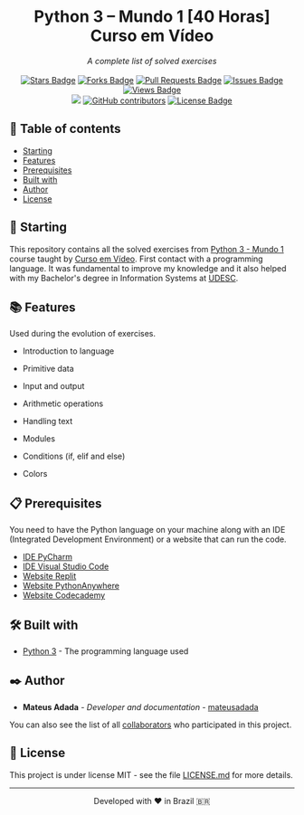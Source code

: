 <h1 align="center">Python 3 – Mundo 1 [40 Horas] Curso em Vídeo</h1>
<div align="center"><i>A complete list of solved exercises</i><br><br>
<a href="https://github.com/mateusadada/python3-Mundo1-CursoEmVideo/stargazers"><img src="https://img.shields.io/github/stars/mateusadada/python3-Mundo1-CursoEmVideo" alt="Stars Badge"/></a>
<a href="https://github.com/mateusadada/python3-Mundo1-CursoEmVideo/network/members"><img src="https://img.shields.io/github/forks/mateusadada/python3-Mundo1-CursoEmVideo" alt="Forks Badge"/></a>
<a href="https://github.com/mateusadada/python3-Mundo1-CursoEmVideo/pulls"><img src="https://img.shields.io/github/issues-pr/mateusadada/python3-Mundo1-CursoEmVideo" alt="Pull Requests Badge"/></a>
<a href="https://github.com/mateusadada/python3-Mundo1-CursoEmVideo/issues"><img src="https://img.shields.io/github/issues/mateusadada/python3-Mundo1-CursoEmVideo" alt="Issues Badge"/></a>
<a href="https://github.com/mateusadada/python3-Mundo1-CursoEmVideo"><img src="https://views.whatilearened.today/views/github/mateusadada/python3-Mundo1-CursoEmVideo.svg" alt="Views Badge"/></a>
<br><a href="https://mateusadada.github.io/python3-Mundo1-CursoEmVideo/" target="blank"><img src="https://img.shields.io/website?url=https%3A%2F%2Fmateusadada.github.io%2Fpython3-Mundo1-CursoEmVideo&logo=github" /></a>
<a href="https://github.com/mateusadada/python3-Mundo1-CursoEmVideo/graphs/contributors"><img alt="GitHub contributors" src="https://img.shields.io/github/contributors/mateusadada/python3-Mundo1-CursoEmVideo?color=2b9348"></a>
<a href="https://github.com/mateusadada/python3-Mundo1-CursoEmVideo/blob/main/LICENSE"><img src="https://img.shields.io/github/license/mateusadada/python3-Mundo1-CursoEmVideo?color=2b9348" alt="License Badge"/></a>
</div>

## 📜 Table of contents

- [Starting](#-starting)
- [Features](#-features)
- [Prerequisites](#-prerequisites)
- [Built with](#%EF%B8%8F-built-with)
- [Author](#%EF%B8%8F-author)
- [License](#-license)

## 🚀 Starting

This repository contains all the solved exercises from [Python 3 - Mundo 1](https://www.cursoemvideo.com/curso/python-3-mundo-1/) course taught by [Curso em Vídeo](https://www.cursoemvideo.com/). First contact with a programming language. It was fundamental to improve my knowledge and it also helped with my Bachelor's degree in Information Systems at [UDESC](https://www.udesc.br/).

## 📚 Features

Used during the evolution of exercises.

- Introduction to language

- Primitive data

- Input and output

- Arithmetic operations

- Handling text

- Modules

- Conditions (if, elif and else)

- Colors

## 📋 Prerequisites

You need to have the Python language on your machine along with an IDE (Integrated Development Environment) or a website that can run the code.

* [IDE PyCharm](https://www.jetbrains.com/pycharm/)
* [IDE Visual Studio Code](https://code.visualstudio.com/)
* [Website Replit](https://replit.com/)
* [Website PythonAnywhere](https://www.pythonanywhere.com/)
* [Website Codecademy](https://www.codecademy.com/)

## 🛠️ Built with

* [Python 3](https://www.python.org/) - The programming language used

## ✒️ Author

* **Mateus Adada** - *Developer and documentation* - [mateusadada](https://github.com/mateusadada)

You can also see the list of all [collaborators](https://github.com/mateusadada/python3-Mundo1-CursoEmVideo/graphs/contributors) who participated in this project.

## 📄 License

This project is under license MIT - see the file [LICENSE.md](https://github.com/mateusadada/python3-Mundo1-CursoEmVideo/blob/main/LICENSE) for more details.

<hr><p align="center">Developed with ❤️ in Brazil 🇧🇷</p>
